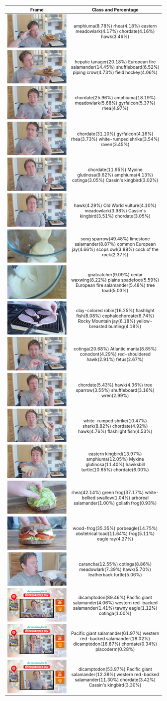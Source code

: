 | Frame | Class and Percentage |
:-------------------------:|:-------------------------:
![](frame0.jpg) | amphiuma(8.78%) rhea(4.18%) eastern meadowlark(4.17%) chordate(4.16%) hawk(3.46%) 
![](frame250.jpg) | hepatic tanager(20.18%) European fire salamander(14.45%) shuffleboard(6.52%) piping crow(4.73%) field hockey(4.06%) 
![](frame500.jpg) | chordate(25.96%) amphiuma(18.19%) meadowlark(5.68%) gyrfalcon(5.37%) rhea(4.97%) 
![](frame750.jpg) | chordate(31.10%) gyrfalcon(4.16%) rhea(3.73%) white-rumped shrike(3.54%) raven(3.45%) 
![](frame1000.jpg) | chordate(11.95%) Myxine glutinosa(9.62%) amphiuma(4.13%) cotinga(3.05%) Cassin's kingbird(3.02%) 
![](frame1250.jpg) | hawk(4.29%) Old World vulture(4.10%) meadowlark(3.98%) Cassin's kingbird(3.51%) chordate(3.05%) 
![](frame1500.jpg) | song sparrow(49.48%) limestone salamander(8.87%) common European jay(4.66%) scops owl(3.88%) cock of the rock(2.37%) 
![](frame1750.jpg) | gnatcatcher(9.09%) cedar waxwing(8.22%) plains spadefoot(5.59%) European fire salamander(5.48%) tree toad(5.03%) 
![](frame2000.jpg) | clay-colored robin(16.25%) flashlight fish(8.08%) cephalochordate(6.74%) Rocky Mountain jay(6.18%) yellow-breasted bunting(4.18%) 
![](frame2250.jpg) | cotinga(20.68%) Atlantic manta(8.85%) conodont(4.29%) red-shouldered hawk(2.91%) fetus(2.67%) 
![](frame2500.jpg) | chordate(5.43%) hawk(4.36%) tree sparrow(3.55%) shuffleboard(3.16%) wren(2.99%) 
![](frame2750.jpg) | white-rumped shrike(10.47%) shark(8.82%) chordate(4.92%) hawk(4.76%) flashlight fish(4.53%) 
![](frame3000.jpg) | eastern kingbird(13.97%) amphiuma(12.05%) Myxine glutinosa(11.40%) hawksbill turtle(10.65%) chordate(6.00%) 
![](frame3250.jpg) | rhea(42.14%) green frog(37.17%) white-bellied swallow(1.04%) arboreal salamander(1.00%) goliath frog(0.93%) 
![](frame3500.jpg) | wood-frog(35.35%) porbeagle(14.75%) obstetrical toad(11.64%) frog(5.11%) eagle ray(4.27%) 
![](frame3750.jpg) | carancha(12.55%) cotinga(8.86%) meadowlark(7.39%) hawk(5.70%) leatherback turtle(5.06%) 
![](frame4000.jpg) | dicamptodon(89.46%) Pacific giant salamander(4.06%) western red-backed salamander(1.41%) tawny eagle(1.12%) cotinga(1.00%) 
![](frame4250.jpg) | Pacific giant salamander(61.97%) western red-backed salamander(18.02%) dicamptodon(16.87%) chordate(0.34%) placoderm(0.28%) 
![](frame4500.jpg) | dicamptodon(53.97%) Pacific giant salamander(12.38%) western red-backed salamander(11.30%) chordate(3.42%) Cassin's kingbird(3.30%) 
